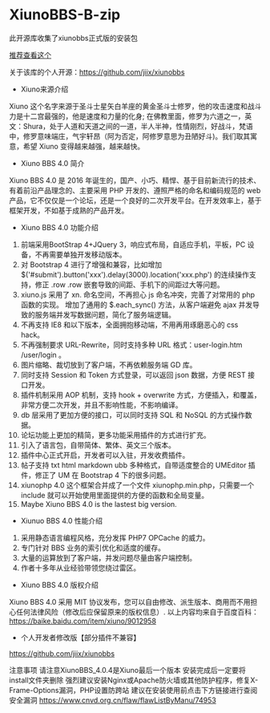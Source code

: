 # XiunoBBS-B-zip

此开源库收集了xiunobbs正式版的安装包

[推荐查看这个](https://github.com/xiaokong23357/XiunoBBS-B-zip/blob/main/JK-README.md)

关于该库的个人开源：https://github.com/jiix/xiunobbs

- Xiuno来源介绍

Xiuno 这个名字来源于圣斗士星矢白羊座的黄金圣斗士修罗，他的攻击速度和战斗力是十二宫最强的，他是速度和力量的化身; 在佛教里面，修罗为六道之一，英文：Shura，处于人道和天道之间的一道，半人半神，性情刚烈，好战斗，梵语中，修罗意味端庄，气宇轩昂（阿为否定，阿修罗意思为丑陋好斗)。我们取其寓意，希望 Xiuno 变得越来越强，越来越快。

- Xiuno BBS 4.0 简介

Xiuno BBS 4.0 是 2016 年诞生的，国产、小巧、精悍、基于目前新流行的技术、有着前沿产品理念的、主要采用 PHP 开发的、遵照严格的命名和编码规范的 web 产品，它不仅仅是一个论坛，还是一个良好的二次开发平台。在开发效率上，基于框架开发，不如基于成熟的产品开发。

- Xiuno BBS 4.0 功能介绍

1. 前端采用BootStrap 4+JQuery 3，响应式布局，自适应手机，平板，PC 设备，不再需要单独开发移动版本。
2. 对 Bootstrap 4 进行了增强和兼容，比如增加 $('#submit').button('xxx').delay(3000).location('xxx.php') 的连续操作支持，修正 .row .row 嵌套导致的间距、手机下的间距过大等问题。
3. xiuno.js 采用了 xn. 命名空间，不再担心 js 命名冲突，完善了对常用的 php 函数的实现。
增加了通用的 $.each_sync() 方法，从客户端避免 ajax 并发导致的服务端并发写数据问题，简化了服务端逻辑。
4. 不再支持 IE8 和以下版本，全面拥抱移动端，不用再用琢磨恶心的 css hack。
5. 不再强制要求 URL-Rewrite，同时支持多种 URL 格式：user-login.htm /user/login 。
6. 图片缩略、裁切放到了客户端，不再依赖服务端 GD 库。
7. 同时支持 Session 和 Token 方式登录，可以返回 json 数据，方便 REST 接口开发。
8. 插件机制采用 AOP 机制，支持 hook + overwrite 方式，方便插入，和覆盖，非常方便二次开发，并且不影响性能，不影响编译。
9. db 层采用了更加方便的接口，可以同时支持 SQL 和 NoSQL 的方式操作数据。
10. 论坛功能上更加的精简，更多功能采用插件的方式进行扩充。
11. 引入了语言包，自带简体、繁体、英文三个版本。
12. 插件中心正式开启，开发者可以入驻，开发收费插件。
13. 帖子支持 txt html markdown ubb 多种格式，自带适度整合的 UMEditor 插件，修正了 UM 在 Bootstrap 4 下的很多问题。
14. xiunophp 4.0 这个框架合并成了一个文件 xiunophp.min.php，只需要一个 include 就可以开始使用里面提供的方便的函数和全局变量。
15. Maybe Xiuno BBS 4.0 is the lastest big version.

- Xiunuo BBS 4.0 性能介绍

1. 采用静态语言编程风格，充分发挥 PHP7 OPCache 的威力。
2. 专门针对 BBS 业务的索引优化和适度的缓存。
3. 大量的运算放到了客户端，并发问题尽量由客户端控制。
4. 作者十多年从业经验带领您绕过雷区。

- Xiuno BBS 4.0 版权介绍

Xiuno BBS 4.0 采用 MIT 协议发布，您可以自由修改、派生版本、商用而不用担心任何法律风险（修改后应保留原来的版权信息）.
以上内容均来自于百度百科：https://baike.baidu.com/item/xiuno/9012958

- 个人开发者修改版【部分插件不兼容】

https://github.com/jiix/xiunobbs

注意事项
请注意XiunoBBS_4.0.4是Xiuno最后一个版本
安装完成后一定要将install文件夹删除
强烈建议安装Nginx或Apache防火墙或其他防护程序，修复X-Frame-Options漏洞，PHP设置防跨站
建议在安装使用前点击下方链接进行查阅安全漏洞
https://www.cnvd.org.cn/flaw/flawListByManu/74953
